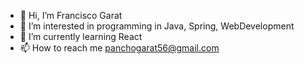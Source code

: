 - 👋 Hi, I’m Francisco Garat
- 👀 I’m interested in programming in Java, Spring, WebDevelopment
- 🌱 I’m currently learning React
- 📫 How to reach me panchogarat56@gmail.com

<!---
chopanga91/chopanga91 is a ✨ special ✨ repository because its `README.md` (this file) appears on your GitHub profile.
You can click the Preview link to take a look at your changes.
--->
